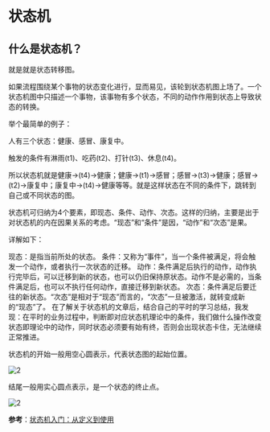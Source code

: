 # 状态机

## 什么是状态机？

就是就是状态转移图。

如果流程围绕某个事物的状态变化进行，显而易见，该轮到状态机图上场了。一个状态机图中只描述一个事物，该事物有多个状态，不同的动作作用到状态上导致状态的转换。

举个最简单的例子：

人有三个状态：健康、感冒、康复中。

触发的条件有淋雨(t1)、吃药(t2)、打针(t3)、休息(t4)。

所以状态机就是健康->(t4)->健康；健康->(t1)->感冒；感冒->(t3)->健康；感冒->(t2)->康复中；康复中->(t4)->健康等等。就是这样状态在不同的条件下，跳转到自己或不同状态的图。

状态机可归纳为4个要素，即现态、条件、动作、次态。这样的归纳，主要是出于对状态机的内在因果关系的考虑。“现态”和“条件”是因，“动作”和“次态”是果。

详解如下：

现态：是指当前所处的状态。
条件：又称为“事件”，当一个条件被满足，将会触发一个动作，或者执行一次状态的迁移。
动作：条件满足后执行的动作，动作执行完毕后，可以迁移到新的状态，也可以仍旧保持原状态。动作不是必需的，当条件满足后，也可以不执行任何动作，直接迁移到新状态。
次态：条件满足后要迁往的新状态。“次态”是相对于“现态”而言的，“次态”一旦被激活，就转变成新的“现态”了。
在了解关于状态机的文章后，结合自己的平时的学习总结，我发现：在平时的业务过程中，判断即对应状态机理论中的条件，我们做什么操作改变状态即理论中的动作，同时状态必须要有始有终，否则会出现状态卡住，无法继续正常推进。

状态机的开始一般用空心圆表示，代表状态图的起始位置。

![2](http://ww1.sinaimg.cn/large/006alGmrgy1g0rmd7b8y7j301o01o741.jpg)

结尾一般用实心圆点表示，是一个状态的终止点。

![2](http://ww1.sinaimg.cn/large/006alGmrgy1g0rmdij5s3j301o01ogld.jpg)

**参考**：[状态机入门：从定义到使用](https://www.sohu.com/a/230886244_114819)
